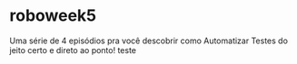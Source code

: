 # roboweek5
Uma série de 4 episódios pra você descobrir como Automatizar Testes do jeito certo e direto ao ponto!
teste